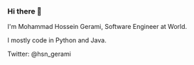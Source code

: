 ### Hi there 👋

I'm Mohammad Hossein Gerami, Software Engineer at World.

I mostly code in Python and Java.

Twitter: @hsn_gerami
